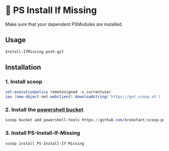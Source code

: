 # 👾 PS Install If Missing

Make sure that your dependent PSModules are installed.

## Usage

```powershell
Install-IfMissing posh-git
```

## Installation

### 1. Install scoop

```powershell
set-executionpolicy remotesigned -s currentuser
iex (new-object net.webclient).downloadstring('https://get.scoop.sh')
```

### 2. Install the [powershell bucket](https://github.com/krokofant/scoop-powershell-bucket)

```powershell
scoop bucket add powershell-tools https://github.com/krokofant/scoop-powershell-bucket.git
```

### 3. Install PS-Install-If-Missing

```powershell
scoop install PS-Install-If-Missing
```
